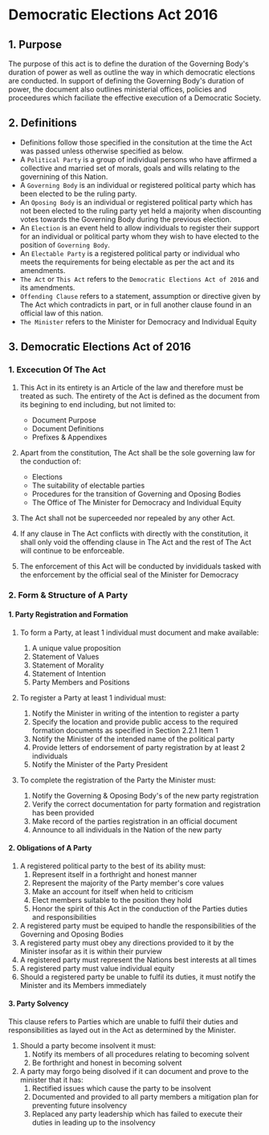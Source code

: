 # Democratic Elections Act 2016
## 1. Purpose
The purpose of this act is to define the duration of the Governing Body's duration of power as well as outline the way in which democratic elections are conducted. In support of defining the Governing Body's duration of power, the document also outlines ministerial offices, policies and proceedures which faciliate the effective execution of a Democratic Society.

## 2. Definitions
- Definitions follow those specified in the consitution at the time the Act was passed unless otherwise specified as below.
- A `Political Party` is a group of individual persons who have affirmed a collective and married set of morals, goals and wills relating to the governining of this Nation.
- A `Governing Body` is an individual or registered political party which has been elected to be the ruling party.
- An `Oposing Body` is an individual or registered political party which has not been elected to the ruling party yet held a majority when discounting votes towards the Governing Body during the previous election.
- An `Election` is an event held to allow individuals to register their support for an individual or political party whom they wish to have elected to the position of `Governing Body`.
- An `Electable Party` is a registered political party or individual who meets the requirements for being electable as per the act and its amendments.
- `The Act` or `This Act` refers to the `Democratic Elections Act of 2016` and its amendments.
- `Offending Clause` refers to a statement, assumption or directive given by The Act which contradicts in part, or in full another clause found in an official law of this nation.
- `The Minister` refers to the Minister for Democracy and Individual Equity

## 3. Democratic Elections Act of 2016
### 1. Excecution Of The Act
1. This Act in its entirety is an Article of the law and therefore must be treated as such. The entirety of the Act is defined as the document from its begining to end including, but not limited to:
   - Document Purpose
   - Document Definitions
   - Prefixes & Appendixes

2. Apart from the constitution, The Act shall be the sole governing law for the conduction of:
    - Elections
    - The suitability of electable parties
    - Procedures for the transition of Governing and Oposing Bodies
    - The Office of The Minister for Democracy and Individual Equity
    
3. The Act shall not be superceeded nor repealed by any other Act.
4. If any clause in The Act conflicts with directly with the constitution, it shall only void the offending clause in The Act and the rest of The Act will continue to be enforceable.
5. The enforcement of this Act will be conducted by invididuals tasked with the enforcement by the official seal of the Minister for Democracy

### 2. Form & Structure of A Party
#### 1. Party Registration and Formation
1. To form a Party, at least 1 individual must document and make available:
    1. A unique value proposition
    2. Statement of Values
    3. Statement of Morality
    4. Statement of Intention
    5. Party Members and Positions
2. To register a Party at least 1 individual must:
    1. Notify the Minister in writing of the intention to register a party
    2. Specify the location and provide public access to the required formation documents as specified in Section 2.2.1 Item 1
    3. Notify the Minister of the intended name of the political party
    4. Provide letters of endorsement of party registration by at least 2 individuals
    5. Notify the Minister of the Party President
    
3. To complete the registration of the Party the Minister must:
    1. Notify the Governing & Oposing Body's of the new party registration
    2. Verify the correct documentation for party formation and registration has been provided
    3. Make record of the parties registration in an official document
    4. Announce to all individuals in the Nation of the new party
    
#### 2. Obligations of A Party
1. A registered political party to the best of its ability must:
    1. Represent itself in a forthright and honest manner
    2. Represent the majority of the Party member's core values
    3. Make an account for itself when held to criticism
    4. Elect members suitable to the position they hold
    5. Honor the spirit of this Act in the conduction of the Parties duties and responsibilities
2. A registered party must be equiped to handle the responsibilities of the Governing and Oposing Bodies
3. A registered party must obey any directions provided to it by the Minister insofar as it is within their purview
4. A registered party must represent the Nations best interests at all times
5. A registered party must value individual equity
6. Should a registered party be unable to fulfil its duties, it must notify the Minister and its Members immediately

#### 3. Party Solvency
This clause refers to Parties which are unable to fulfil their duties and responsibilities as layed out in the Act as determined by the Minister.

1. Should a party become insolvent it must:
    1. Notify its members of all procedures relating to becoming solvent
    2. Be forthright and honest in becoming solvent
2. A party may forgo being disolved if it can document and prove to the minister that it has:
    1. Rectified issues which cause the party to be insolvent
    2. Documented and provided to all party members a mitigation plan for preventing future insolvency
    3. Replaced any party leadership which has failed to execute their duties in leading up to the insolvency
    
